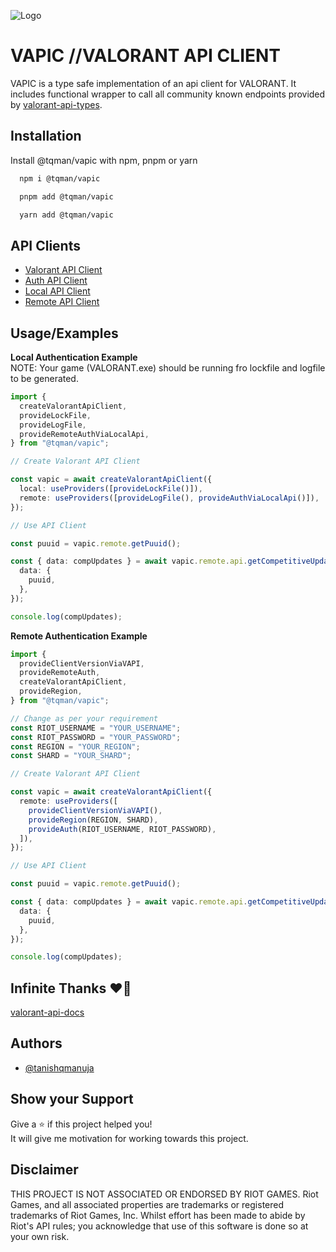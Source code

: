 ![Logo](https://raw.github.com/tanishqmanuja/valorant-api-client/main/assets/VAPIC-banner.png?maxAge=2592000)

# VAPIC //VALORANT API CLIENT

VAPIC is a type safe implementation of an api client for VALORANT. It includes functional wrapper to call all community known endpoints provided by [valorant-api-types](https://www.npmjs.com/package/valorant-api-types).

## Installation

Install @tqman/vapic with npm, pnpm or yarn

```bash
  npm i @tqman/vapic
```

```bash
  pnpm add @tqman/vapic
```

```bash
  yarn add @tqman/vapic
```

## API Clients

- [Valorant API Client](../docs/valorant-api-client.md)
- [Auth API Client](../docs/auth-api-client.md)
- [Local API Client](../docs/local-api-client.md)
- [Remote API Client](../docs/remote-api-client.md)

## Usage/Examples

**Local Authentication Example** \
NOTE: Your game (VALORANT.exe) should be running fro lockfile and logfile to be generated.

```typescript
import {
  createValorantApiClient,
  provideLockFile,
  provideLogFile,
  provideRemoteAuthViaLocalApi,
} from "@tqman/vapic";

// Create Valorant API Client

const vapic = await createValorantApiClient({
  local: useProviders([provideLockFile()]),
  remote: useProviders([provideLogFile(), provideAuthViaLocalApi()]),
});

// Use API Client

const puuid = vapic.remote.getPuuid();

const { data: compUpdates } = await vapic.remote.api.getCompetitiveUpdates({
  data: {
    puuid,
  },
});

console.log(compUpdates);
```

**Remote Authentication Example**

```typescript
import {
  provideClientVersionViaVAPI,
  provideRemoteAuth,
  createValorantApiClient,
  provideRegion,
} from "@tqman/vapic";

// Change as per your requirement
const RIOT_USERNAME = "YOUR_USERNAME";
const RIOT_PASSWORD = "YOUR_PASSWORD";
const REGION = "YOUR_REGION";
const SHARD = "YOUR_SHARD";

// Create Valorant API Client

const vapic = await createValorantApiClient({
  remote: useProviders([
    provideClientVersionViaVAPI(),
    provideRegion(REGION, SHARD),
    provideAuth(RIOT_USERNAME, RIOT_PASSWORD),
  ]),
});

// Use API Client

const puuid = vapic.remote.getPuuid();

const { data: compUpdates } = await vapic.remote.api.getCompetitiveUpdates({
  data: {
    puuid,
  },
});

console.log(compUpdates);
```

## Infinite Thanks ❤️‍🔥

[valorant-api-docs](https://github.com/techchrism/valorant-api-docs)

## Authors

- [@tanishqmanuja](https://www.github.com/tanishqmanuja)

## Show your Support

Give a ⭐️ if this project helped you! \
It will give me motivation for working towards this project.

## Disclaimer

THIS PROJECT IS NOT ASSOCIATED OR ENDORSED BY RIOT GAMES. Riot Games, and all associated properties are trademarks or registered trademarks of Riot Games, Inc. Whilst effort has been made to abide by Riot's API rules; you acknowledge that use of this software is done so at your own risk.
